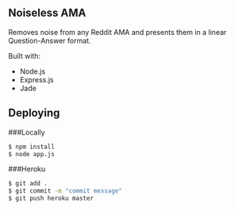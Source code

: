 Noiseless AMA
-------------
Removes noise from any Reddit AMA and presents them in a linear Question-Answer format.

Built with:

- Node.js
- Express.js
- Jade

Deploying
---------

###Locally

```bash
$ npm install
$ node app.js
```

###Heroku

```bash
$ git add .
$ git commit -m "commit message"
$ git push heroku master
```
